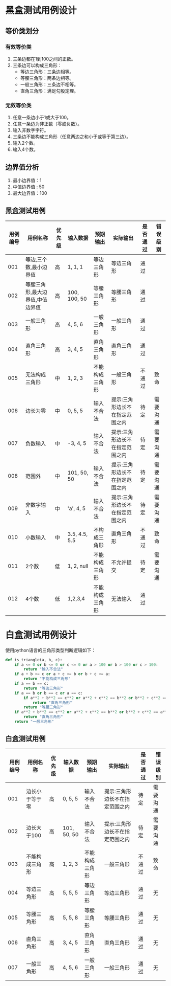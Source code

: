 # 黑盒测试用例设计

## 等价类划分

### 有效等价类

1. 三条边都在1到100之间的正数。
2. 三条边可以构成三角形：
   - 等边三角形：三条边相等。
   - 等腰三角形：两条边相等。
   - 一般三角形：三条边不相等。
   - 直角三角形：满足勾股定理。

### 无效等价类

1. 任意一条边小于1或大于100。
2. 任意一条边为非正数（零或负数）。
3. 输入非数字字符。
4. 三条边不能构成三角形（任意两边之和小于或等于第三边）。
5. 输入2个数。
6. 输入4个数。

## 边界值分析

1. 最小边界值：1
2. 中值边界值 : 50
3. 最大边界值：100

## 黑盒测试用例

| 用例编号 | 用例名称                         | 优先级 | 输入数据      | 预期输出       | 实际输出                        | 是否通过 | 错误级别 |
| -------- | -------------------------------- | ------ | ------------- | -------------- | ------------------------------- | -------- | -------- |
| 001      | 等边,三个数,最小边界值           | 高     | 1, 1, 1       | 等边三角形     | 等边三角形                      | 通过     |          |
| 002      | 等腰三角形,最大边界值,中值边界值 | 高     | 100, 100, 50  | 等腰三角形     | 等腰三角形                      | 通过     |          |
| 003      | 一般三角形                       | 高     | 4, 5, 6       | 一般三角形     | 一般三角形                      | 通过     |          |
| 004      | 直角三角形                       | 高     | 3, 4, 5       | 直角三角形     | 直角三角形                      | 通过     |          |
| 005      | 无法构成三角形                   | 中     | 1, 2, 3       | 不能构成三角形 | 一般三角形                      | 不通过   | 致命     |
| 006      | 边长为零                         | 中     | 0, 5, 5       | 输入不合法     | 提示:三角形边长不在指定范围之内 | 待定     | 需要沟通 |
| 007      | 负数输入                         | 中     | -3, 4, 5      | 输入不合法     | 提示:三角形边长不在指定范围之内 | 待定     | 需要沟通 |
| 008      | 范围外                           | 中     | 101, 50, 50   | 输入不合法     | 提示:三角形边长不在指定范围之内 | 待定     | 需要沟通 |
| 009      | 非数字输入                       | 中     | 'a', 4, 5     | 输入不合法     | 提示:三角形边长不在指定范围之内 | 待定     | 需要沟通 |
| 010      | 小数输入                         | 中     | 3.5, 4.5, 5.5 | 不构成三角形   | 直角三角形                      | 不通过   | 致命     |
| 011      | 2个数                            | 低     | 1, 2, null    | 不能构成三角形 | 不允许提交                      | 待定     | 需要沟通 |
| 012      | 4个数                            | 低     | 1,2,3,4       | 不能构成三角形 | 无法输入                        | 通过     |          |



# 白盒测试用例设计

使用python语言的三角形类型判断逻辑如下：

```python
def is_triangle(a, b, c):
    if a <= 0 or b <= 0 or c <= 0 or a > 100 or b > 100 or c > 100:
        return "输入不合法"
    if a + b <= c or a + c <= b or b + c <= a:
        return "不能构成三角形"
    if a == b == c:
        return "等边三角形"
    if a == b or b == c or a == c:
        if a**2 + b**2 == c**2 or a**2 + c**2 == b**2 or b**2 + c**2 == a**2:
            return "直角三角形"
        return "等腰三角形"
    if a**2 + b**2 == c**2 or a**2 + c**2 == b**2 or b**2 + c**2 == a**2:
        return "直角三角形"
    return "一般三角形"
```

## 白盒测试用例

| 用例编号 | 用例名称       | 优先级 | 输入数据    | 预期输出       | 实际输出                        | 是否通过 | 错误级别 |
| -------- | -------------- | ------ | ----------- | -------------- | ------------------------------- | -------- | -------- |
| 001      | 边长小于等于零 | 高     | 0, 5, 5     | 输入不合法     | 提示:三角形边长不在指定范围之内 | 待定     | 需要沟通 |
| 002      | 边长大于100    | 高     | 101, 50, 50 | 输入不合法     | 提示:三角形边长不在指定范围之内 | 待定     | 需要沟通 |
| 003      | 不能构成三角形 | 高     | 1, 2, 3     | 不能构成三角形 | 一般三角形                      | 不通过   | 致命     |
| 004      | 等边三角形     | 高     | 5, 5, 5     | 等边三角形     | 等边三角形                      | 通过     | 无       |
| 005      | 等腰三角形     | 高     | 5, 5, 8     | 等腰三角形     | 等腰三角形                      | 通过     | 无       |
| 006      | 直角三角形     | 高     | 3, 4, 5     | 直角三角形     | 直角三角形                      | 通过     | 无       |
| 007      | 一般三角形     | 高     | 4, 5, 6     | 一般三角形     | 一般三角形                      | 通过     | 无       |